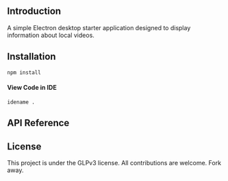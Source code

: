 ## Introduction

A simple Electron desktop starter application designed to display information about local videos.

## Installation
`npm install`

#### View Code in IDE
`idename .`

## API Reference

## License

This project is under the GLPv3 license. All contributions are welcome. Fork away.  
